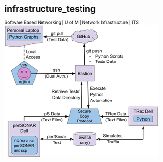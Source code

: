 # infrastructure_testing
Software Based Networking | U of M | Network Infrastructure | ITS
![Test Configuration](/graphs/Test_Configuration.png)
